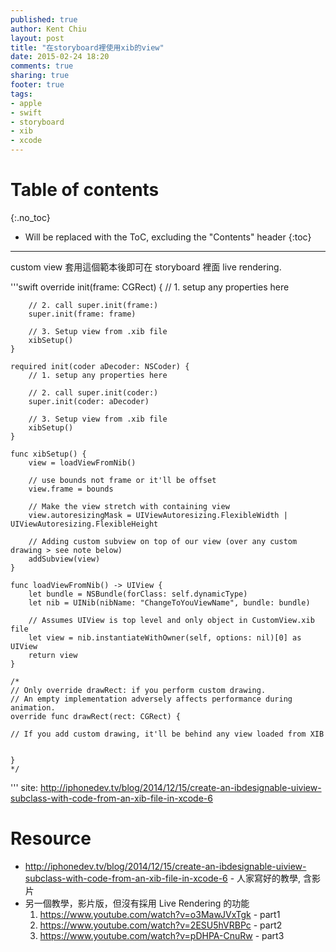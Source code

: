 ```yaml
---
published: true
author: Kent Chiu
layout: post
title: "在storyboard裡使用xib的view"
date: 2015-02-24 18:20
comments: true
sharing: true
footer: true
tags: 
- apple
- swift
- storyboard
- xib
- xcode
---
```



# Table of contents
{:.no_toc}

* Will be replaced with the ToC, excluding the "Contents" header
{:toc}


----------------------------------------------------------------

custom view 套用這個範本後即可在 storyboard 裡面 live rendering.

'''swift
   override init(frame: CGRect) {
        // 1. setup any properties here
        
        // 2. call super.init(frame:)
        super.init(frame: frame)
        
        // 3. Setup view from .xib file
        xibSetup()
    }
    
    required init(coder aDecoder: NSCoder) {
        // 1. setup any properties here
        
        // 2. call super.init(coder:)
        super.init(coder: aDecoder)
        
        // 3. Setup view from .xib file
        xibSetup()
    }
    
    func xibSetup() {
        view = loadViewFromNib()
        
        // use bounds not frame or it'll be offset
        view.frame = bounds
        
        // Make the view stretch with containing view
        view.autoresizingMask = UIViewAutoresizing.FlexibleWidth | UIViewAutoresizing.FlexibleHeight
        
        // Adding custom subview on top of our view (over any custom drawing > see note below)
        addSubview(view)
    }
    
    func loadViewFromNib() -> UIView {
        let bundle = NSBundle(forClass: self.dynamicType)
        let nib = UINib(nibName: "ChangeToYouViewName", bundle: bundle)
        
        // Assumes UIView is top level and only object in CustomView.xib file
        let view = nib.instantiateWithOwner(self, options: nil)[0] as UIView
        return view
    }

    /*
    // Only override drawRect: if you perform custom drawing.
    // An empty implementation adversely affects performance during animation.
    override func drawRect(rect: CGRect) {
    
    // If you add custom drawing, it'll be behind any view loaded from XIB
    
    
    }
    */
    
'''
site: <http://iphonedev.tv/blog/2014/12/15/create-an-ibdesignable-uiview-subclass-with-code-from-an-xib-file-in-xcode-6>

# Resource
- <http://iphonedev.tv/blog/2014/12/15/create-an-ibdesignable-uiview-subclass-with-code-from-an-xib-file-in-xcode-6> - 人家寫好的教學, 含影片
- 另一個教學，影片版，但沒有採用 Live Rendering 的功能
  1. <https://www.youtube.com/watch?v=o3MawJVxTgk> - part1
  2. <https://www.youtube.com/watch?v=2ESU5hVRBPc> - part2
  3. <https://www.youtube.com/watch?v=pDHPA-CnuRw> - part3
